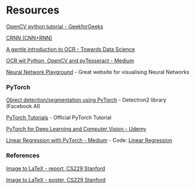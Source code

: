 # Resources

[OpenCV python tutorial - GeekforGeeks](https://www.geeksforgeeks.org/opencv-python-tutorial/)

[CRNN (CNN+RNN)](https://github.com/qjadud1994/CRNN-Keras)

[A gentle introduction to OCR - Towards Data Science](https://towardsdatascience.com/a-gentle-introduction-to-ocr-ee1469a201aa)

[OCR wit Python, OpenCV and pyTesseract - Medium](https://medium.com/@jaafarbenabderrazak.info/ocr-with-tesseract-opencv-and-python-d2c4ec097866)

[Neural Network Playground](https://playground.tensorflow.org/) - Great website for visualising Neural Networks

### PyTorch

[Object detection/segmentation using PyTorch](https://ai.facebook.com/blog/-detectron2-a-pytorch-based-modular-object-detection-library-/) - Detectron2 library (Facebook AI)

[PyTorch Tutorials](https://pytorch.org/tutorials/) - Official PyTorch Tutorial

[PyTorch for Deep Learning and Computer Vision - Udemy](https://www.udemy.com/course/pytorch-for-deep-learning-and-computer-vision/?LSNPUBID=QhjctqYUCD0&ranEAID=QhjctqYUCD0&ranMID=39197&ranSiteID=QhjctqYUCD0-1hYZOGjDH3dISFFHX6uK7g)

[Linear Regression with PyTorch - Medium](https://medium.com/learn-the-part/linear-regression-with-pytorch-ac8f163a14f) - Code: [Linear Regression](https://github.com/hawkeye-ITSP/resources/blob/master/Implementation_PyTorch/Linear_Regression.ipynb)

### References

[Image to LaTeX - report, CS229 Stanford](http://cs229.stanford.edu/proj2017/final-reports/5243453.pdf)

[Image to LaTeX - poster, CS229 Stanford](http://cs229.stanford.edu/proj2017/final-posters/5140564.pdf)